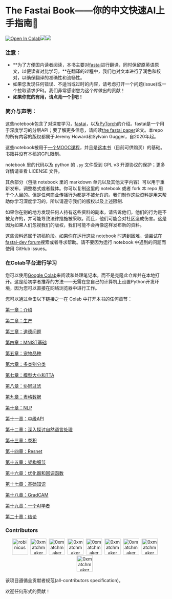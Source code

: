 # **The Fastai Book**——你的中文快速AI上手指南🧭

<a href="https://creativecommons.org/licenses/by/4.0/">[![Open In Colab](https://colab.research.google.com/assets/colab-badge.svg "title")](https://colab.research.google.com/github/immc-lab/fastbook-zh/blob/main/)<img src="https://img.shields.io/github/stars/immc-lab/fastbook-zh.svg"><img src="https://img.shields.io/github/watchers/immc-lab/fastbook-zh.svg"></a>

### 注意：

- **为了方便国内读者阅读，本书主要对[fastai](https://github.com/fastai/fastai)进行翻译，同时保留原英语原文，以便读者对比学习。**在翻译的过程中，我们也对文本进行了润色和校对，以确保翻译的准确性和流畅性。
- 如果您发现任何错误、不适当或过时的内容，请考虑打开一个问题(issue)或一个拉取请求(PR)。我们非常感谢您为这个库做出的贡献！
- **如果你觉的有用，请点亮一个🌟吧！**



### 简介与声明：

这些notebook包含了对深度学习，[fastai](https://docs.fast.ai/)，以及[PyTorch](https://pytorch.org/)的介绍。fastai是一个用于深度学习的分层API；要了解更多信息，请阅读[the fastai paper](https://www.mdpi.com/2078-2489/11/2/108)论文。本repo的所有内容的版权都属于Jeremy Howard和Sylvain Gugger，自2020年起。

这些notebook被用于[一个MOOC课程](https://course.fast.ai/)，并且是[这本书](https://www.amazon.com/Deep-Learning-Coders-fastai-PyTorch/dp/1492045527)（目前可供购买）的基础。书籍并没有本稿的GPL限制。

notebook 里的代码以及 python 的 `.py` 文件受到 GPL v3 开源协议的保护；更多详情请查看 LICENSE 文件。

其余部分（包括 notebook 里的 markdown 单元以及其他文字内容）可以用于重新发布，调整格式或者载体。你可以复制这里的 notebook 或者 fork 本 repo 用于个人目的。但是任何商业传播行为都是不被允许的。我们制作这些资料是用来帮助你学习深度学习的，所以请遵守我们的版权以及上述限制.

如果你在别的地方发现任何人持有这些资料的副本，请告诉他们，他们的行为是不被允许的，并可能导致法律措施被采取。而且，他们可能会对社区造成伤害。这是因为如果人们忽视我们的版权，我们可能不会再像这样发布新的资料。

这些资料还属于初稿阶段。如果你在运行这些 notebook 时遇到困难，请尝试在[fastai-dev forum](https://forums.fast.ai/c/fastai-users/fastai-dev/)搜索或者寻求帮助。请不要因为运行 notebook 中遇到的问题而使用 GitHub issues。



### 在Colab平台进行学习

您可以使用[Google Colab](https://research.google.com/colaboratory/)来阅读和处理笔记本，而不是克隆此仓库并在本地打开。这是给初学者推荐的方法——无需在您自己的计算机上设置Python开发环境，因为您可以直接在网络浏览器中进行工作。

您可以通过单击以下链接之一在 Colab 中打开本书的任何章节：

[第一章：介绍](https://colab.research.google.com/github/immc-lab/fastbook-zh/blob/main/01_intro.ipynb) 

[第二章：生产](https://colab.research.google.com/github/immc-lab/fastbook-zh/blob/main/02_production.ipynb) 

[第三章：道德问题](https://colab.research.google.com/github/immc-lab/fastbook-zh/blob/main/03_ethics.ipynb) 

[第四章：MNIST基础](https://colab.research.google.com/github/immc-lab/fastbook-zh/blob/main/04_mnist_basics.ipynb) 

[第五章：宠物品种](https://colab.research.google.com/github/immc-lab/fastbook-zh/blob/main/05_pet_breeds.ipynb) 

[第六章：多类别分类](https://colab.research.google.com/github/immc-lab/fastbook-zh/blob/main/06_multicat.ipynb) 

[第七章：模型大小和TTA](https://colab.research.google.com/github/immc-lab/fastbook-zh/blob/main/07_sizing_and_tta.ipynb) 

[第八章：协同过滤](https://colab.research.google.com/github/immc-lab/fastbook-zh/blob/main/08_collab.ipynb) 

[第九章：表格数据](https://colab.research.google.com/github/immc-lab/fastbook-zh/blob/main/09_tabular_ipynb.ipynb) 

[第十章：NLP](https://colab.research.google.com/github/immc-lab/fastbook-zh/blob/main/10_nlp.ipynb) 

[第十一章：中级API](https://colab.research.google.com/github/immc-lab/fastbook-zh/blob/main/11_midlevel_data.ipynb) 

[第十二章：深入探讨自然语言处理](https://colab.research.google.com/github/immc-lab/fastbook-zh/blob/main/12_nlp_dive.ipynb) 

[第十三章：卷积](https://colab.research.google.com/github/immc-lab/fastbook-zh/blob/main/13_convolutions.ipynb) 

[第十四章：Resnet](https://colab.research.google.com/github/immc-lab/fastbook-zh/blob/main/14_resnet.ipynb) 

[第十五章：架构细节](https://colab.research.google.com/github/immc-lab/fastbook-zh/blob/main/15_arch_details.ipynb) 

[第十六章：优化器和回调函数](https://colab.research.google.com/github/immc-lab/fastbook-zh/blob/main/16_accel_sgd.ipynb) 
 
[第十七章：基础知识](https://colab.research.google.com/github/immc-lab/fastbook-zh/blob/main/17_foundations.ipynb)

[第十八章：GradCAM](https://colab.research.google.com/github/immc-lab/fastbook-zh/blob/main/18_CAM.ipynb) 

[第十九章：一个AI学者](https://colab.research.google.com/github/immc-lab/fastbook-zh/blob/main/19_learner.ipynb) 

[第二十章：结论](https://colab.research.google.com/github/immc-lab/fastbook-zh/blob/main/20_conclusion.ipynb)



### Contributors 

<p align="center"><a href="https://github.com/huaiwen"><img src="https://avatars.githubusercontent.com/u/3187529?v=4" width="50px" alt="robinicus" /></a>&nbsp;&nbsp;<a href="https://github.com/YangYang"><img src="https://avatars.githubusercontent.com/u/17808880?v=4" width="50px" alt="0xmatchmaker" /></a>&nbsp;&nbsp;<a href="https://github.com/guozihang"><img src="https://avatars.githubusercontent.com/u/17142416?v=4" width="50px" alt="0xmatchmaker" /></a>&nbsp;&nbsp;<a href="https://github.com/LeeRoc-China"><img src="https://avatars.githubusercontent.com/u/59104898?s=400&u=c225a082a6a410e3d7c84ca29a07d723d7308dca&v=4" width="50px" alt="0xmatchmaker" /></a>&nbsp;&nbsp;<a href="https://github.com/baiw123"><img src="https://avatars.githubusercontent.com/u/106874386?v=4" width="50px" alt="0xmatchmaker" /></a>&nbsp;&nbsp;<a href="https://github.com/zhangziyi1670"><img src="https://avatars.githubusercontent.com/u/75550266?v=4" width="50px" alt="0xmatchmaker" /></a>&nbsp;&nbsp;<a href="https://github.com/yangqqq-yq"><img src="https://avatars.githubusercontent.com/u/37734579?v=4" width="50px" alt="0xmatchmaker" /></a>&nbsp;&nbsp;<a href="https://github.com/ASHES-G"><img src="https://avatars.githubusercontent.com/u/106022375?v=4" width="50px" alt="0xmatchmaker" /></a>&nbsp;&nbsp;<a href="https://github.com/yannaixin001"><img src="https://avatars.githubusercontent.com/u/106919860?v=4" width="50px" alt="0xmatchmaker" /></a>&nbsp;&nbsp;</p>

该项目遵循全贡献者规范(all-contributors specification)。

欢迎任何形式的贡献！

